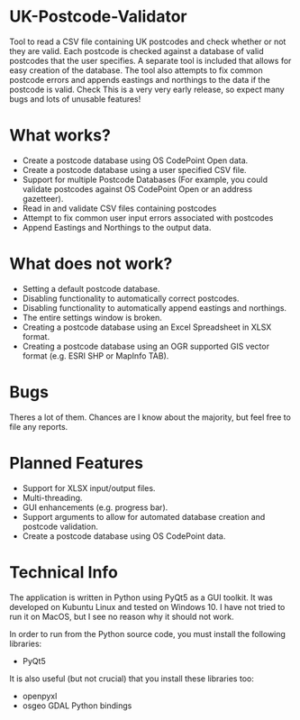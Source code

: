 # UK-Postcode-Validator
Tool to read a CSV file containing UK postcodes and check whether or not they are valid.
Each postcode is checked against a database of valid postcodes that the user specifies. A separate tool is included that allows for easy creation of the database.
The tool also attempts to fix common postcode errors and appends eastings and northings to the data if the postcode is valid.
Check
This is a very very early release, so expect many bugs and lots of unusable features!

# What works?
- Create a postcode database using OS CodePoint Open data.
- Create a postcode database using a user specified CSV file.
- Support for multiple Postcode Databases (For example, you could validate postcodes against OS CodePoint Open or an address gazetteer).
- Read in and validate CSV files containing postcodes
- Attempt to fix common user input errors associated with postcodes
- Append Eastings and Northings to the output data.

# What does not work?
- Setting a default postcode database.
- Disabling functionality to automatically correct postcodes.
- Disabling functionality to automatically append eastings and northings.
- The entire settings window is broken.
- Creating a postcode database using an Excel Spreadsheet in XLSX format.
- Creating a postcode database using an OGR supported GIS vector format (e.g. ESRI SHP or MapInfo TAB).

# Bugs
Theres a lot of them. Chances are I know about the majority, but feel free to file any reports.

# Planned Features
- Support for XLSX input/output files.
- Multi-threading.
- GUI enhancements (e.g. progress bar).
- Support arguments to allow for automated database creation and postcode validation.
- Create a postcode database using OS CodePoint data.

# Technical Info
The application is written in Python using PyQt5 as a GUI toolkit. It was developed on Kubuntu Linux and tested on Windows 10. I have not tried to run it on MacOS, but I see no reason why it should not work. 

In order to run from the Python source code, you must install the following libraries:
- PyQt5

It is also useful (but not crucial) that you install these libraries too:
- openpyxl
- osgeo GDAL Python bindings

# 
